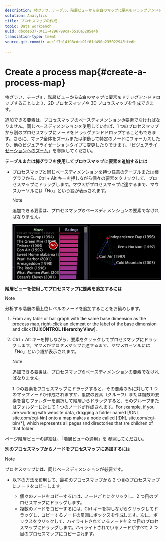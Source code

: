 ```yaml
---
description: 棒グラフ、テーブル、階層ビューから空白のマップに要素をドラッグアンドドロップすることにより、2D プロセスマップや 3D プロセスマップを作成できます。
solution: Analytics
title: プロセスマップの作成
topic: Data workbench
uuid: dbcde637-0411-4296-99ca-5510e0285e4b
translation-type: tm+mt
source-git-commit: aec1f7b14198cdde91f61d490a235022943bfedb

---
```



# Create a process map{#create-a-process-map}

棒グラフ、テーブル、階層ビューから空白のマップに要素をドラッグアンドドロップすることにより、2D プロセスマップや 3D プロセスマップを作成できます。

追加できる要素は、プロセスマップのベースディメンションの要素でなければなりません。同じベースディメンションを使用していれば、1 つのプロセスマップから別のプロセスマップにノードをドラッグアンドドロップすることもできます。さらに、マップ全体をズームまたは移動して特定のノードにフォーカスしたり、他のビジュアライゼーションタイプに変更したりできます。「[ビジュアライゼーションへのズーム](../../../../home/c-get-started/c-vis/c-zoom-vis.md#concept-7e33670bb5344f78a316f1a84cc20530)」を参照してください。

**テーブルまたは棒グラフを使用してプロセスマップに要素を追加するには**

* プロセスマップと同じベースディメンションを持つ任意のテーブルまたは棒グラフから、Ctrl + Alt キーを押しながら個々の要素をクリックして、プロセスマップにドラッグします。マウスがプロセスマップに達するまで、マウスカーソルには「No」という語が表示されます。

   >[!NOTE]
   >
   >追加できる要素は、プロセスマップのベースディメンションの要素でなければなりません。

   ![](assets/vis_2DProcessMap_addPages.png)

**階層ビューを使用してプロセスマップに要素を追加するには**

>[!NOTE]
>
>分析する階層の最上位レベルのノードを追加することをお勧めします。

1. From any table or bar graph with the same base dimension as the process map, right-click an element or the label of the base dimension and click **[!UICONTROL Hierarchy View]**.
1. Ctrl + Alt キーを押しながら、要素をクリックしてプロセスマップにドラッグします。マウスがプロセスマップに達するまで、マウスカーソルには「No」という語が表示されます。

   >[!NOTE]
   >
   >追加できる要素は、プロセスマップのベースディメンションの要素でなければなりません。

   1 つの要素をプロセスマップにドラッグすると、その要素のみに対して 1 つのマップノードが作成されますが、複数の要素（グループ）または複数の要素を含むフォルダーを選択して階層からドラッグすると、そのグループまたはフォルダーに対して 1 つのノードが作成されます。For example, if you are working with website data, dragging a folder named [!DNL site.com/cgi-bin] onto a map makes a node called [!DNL site.com/cgi-bin/*], which represents all pages and directories that are children of that folder.

ページ階層ビューの詳細は、「階層ビューの適用」を [参照してください](../../../../home/c-get-started/c-analysis-vis/c-tables/c-hier-vews.md#concept-b461183424a841eb94f8143a0eaf9bff)。

**別のプロセスマップからノードをプロセスマップに追加するには**

>[!NOTE]
>
>プロセスマップには、同じベースディメンションが必要です。

* 以下の方法を使用して、最初のプロセスマップから 2 つ目のプロセスマップにノードをコピーします。

   * 個々のノードをコピーするには、ノードごとにクリックし、2 つ目のプロセスマップにドラッグします。
   * 複数のノードをコピーするには、Ctrl キーを押しながらクリックしてドラッグし、コピーするノードの周囲にボックスを作成します。次に、ボックスをクリックして、ハイライトされているノードを 2 つ目のプロセスマップにドラッグします。ハイライトされているノードがすべて 2 つ目のプロセスマップにコピーされます。

